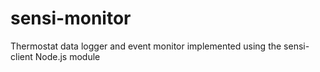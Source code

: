 # sensi-monitor
Thermostat data logger and event monitor implemented using the sensi-client Node.js module
